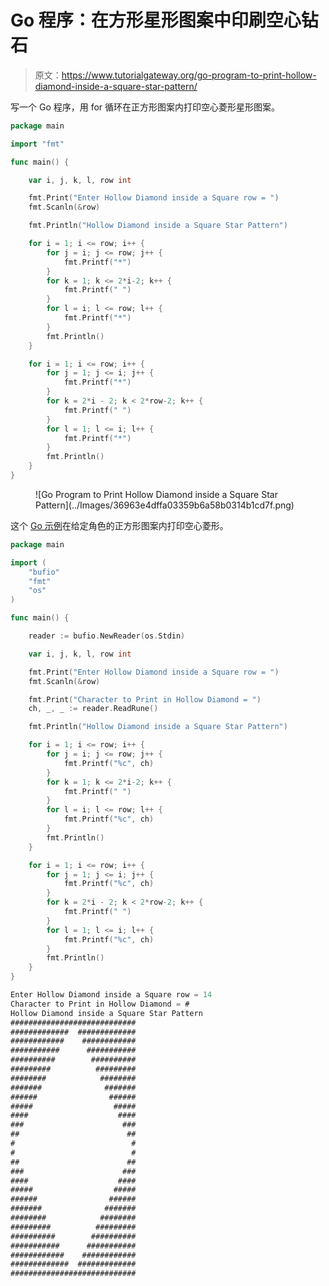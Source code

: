 # Go 程序：在方形星形图案中印刷空心钻石

> 原文：<https://www.tutorialgateway.org/go-program-to-print-hollow-diamond-inside-a-square-star-pattern/>

写一个 Go 程序，用 for 循环在正方形图案内打印空心菱形星形图案。

```go
package main

import "fmt"

func main() {

	var i, j, k, l, row int

	fmt.Print("Enter Hollow Diamond inside a Square row = ")
	fmt.Scanln(&row)

	fmt.Println("Hollow Diamond inside a Square Star Pattern")

	for i = 1; i <= row; i++ {
		for j = i; j <= row; j++ {
			fmt.Printf("*")
		}
		for k = 1; k <= 2*i-2; k++ {
			fmt.Printf(" ")
		}
		for l = i; l <= row; l++ {
			fmt.Printf("*")
		}
		fmt.Println()
	}

	for i = 1; i <= row; i++ {
		for j = 1; j <= i; j++ {
			fmt.Printf("*")
		}
		for k = 2*i - 2; k < 2*row-2; k++ {
			fmt.Printf(" ")
		}
		for l = 1; l <= i; l++ {
			fmt.Printf("*")
		}
		fmt.Println()
	}
}
```

<figure class="wp-block-image size-large">![Go Program to Print Hollow Diamond inside a Square Star Pattern](../Images/36963e4dffa03359b6a58b0314b1cd7f.png)</figure>

这个 [Go 示例](https://www.tutorialgateway.org/go-programs/)在给定角色的正方形图案内打印空心菱形。

```go
package main

import (
	"bufio"
	"fmt"
	"os"
)

func main() {

	reader := bufio.NewReader(os.Stdin)

	var i, j, k, l, row int

	fmt.Print("Enter Hollow Diamond inside a Square row = ")
	fmt.Scanln(&row)

	fmt.Print("Character to Print in Hollow Diamond = ")
	ch, _, _ := reader.ReadRune()

	fmt.Println("Hollow Diamond inside a Square Star Pattern")

	for i = 1; i <= row; i++ {
		for j = i; j <= row; j++ {
			fmt.Printf("%c", ch)
		}
		for k = 1; k <= 2*i-2; k++ {
			fmt.Printf(" ")
		}
		for l = i; l <= row; l++ {
			fmt.Printf("%c", ch)
		}
		fmt.Println()
	}

	for i = 1; i <= row; i++ {
		for j = 1; j <= i; j++ {
			fmt.Printf("%c", ch)
		}
		for k = 2*i - 2; k < 2*row-2; k++ {
			fmt.Printf(" ")
		}
		for l = 1; l <= i; l++ {
			fmt.Printf("%c", ch)
		}
		fmt.Println()
	}
}
```

```go
Enter Hollow Diamond inside a Square row = 14
Character to Print in Hollow Diamond = #
Hollow Diamond inside a Square Star Pattern
############################
#############  #############
############    ############
###########      ###########
##########        ##########
#########          #########
########            ########
#######              #######
######                ######
#####                  #####
####                    ####
###                      ###
##                        ##
#                          #
#                          #
##                        ##
###                      ###
####                    ####
#####                  #####
######                ######
#######              #######
########            ########
#########          #########
##########        ##########
###########      ###########
############    ############
#############  #############
############################
```